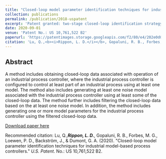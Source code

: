 ```yaml
---
title: "Closed-loop model parameter identification techniques for industrial model-based process controllers"
collection: publications
permalink: /publication/2018-uspatent
excerpt: 'Patent granted: two-stage closed-loop identification strategy that leverages ARX and output-error models.'
date: 2020-09-01
venue: 'Patent No.: US 10,761,522 B2'
paperurl: 'https://patentimages.storage.googleapis.com/f2/80/e4/202e0d00ddd3f5/US10761522.pdf'
citation: 'Lu, Q.,<b><i>Rippon, L. D.</i></b>, Gopaluni, R. B., Forbes, M. G., Loewen, P. D., Backström, J., & Dumont, G. A. (2020). &quot;Closed-loop model parameter identification techniques for industrial model-based process controllers.&quot; <i>U.S. Patent</i>. No.: US 10,761,522 B2.'
---
```



## Abstract
A method includes obtaining closed-loop data associated with operation of an industrial process controller, where the industrial process controller is configured to control at least part of an industrial process using at least one model. The method also includes generating at least one noise model associated with the industrial process controller using at least some of the closed-loop data. The method further includes filtering the closed-loop data based on the at least one noise model. In addition, the method includes generating one or more model parameters for the industrial process controller using the filtered closed-loop data.

[Download paper here](https://patentimages.storage.googleapis.com/f2/80/e4/202e0d00ddd3f5/US10761522.pdf)

Recommended citation: Lu, Q.,<b><i>Rippon, L. D.</i></b>, Gopaluni, R. B., Forbes, M. G., Loewen, P. D., Backström, J., & Dumont, G. A. (2020). "Closed-loop model parameter identification techniques for industrial model-based process controllers." <i>U.S. Patent</i>. No.: US 10,761,522 B2.
